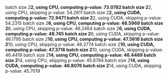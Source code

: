 batch size 2**2, using CPU, computing p-value:
73.0782
batch size 2**2, using CPU, skipping p-value:
54.2611
batch size 2**2, using CUDA, computing p-value:
72.9471
batch size 2**2, using CUDA, skipping p-value:
54.2315
batch size 2**6, using CPU, computing p-value:
48.5969
batch size 2**6, using CPU, skipping p-value:
46.2464
batch size 2**6, using CUDA, computing p-value:
48.745
batch size 2**6, using CUDA, skipping p-value:
46.1795
batch size 2**10, using CPU, computing p-value:
47.5618
batch size 2**10, using CPU, skipping p-value:
46.2774
batch size 2**10, using CUDA, computing p-value:
47.3716
batch size 2**10, using CUDA, skipping p-value:
46.4419
batch size 2**14, using CPU, computing p-value:
46.4469
batch size 2**14, using CPU, skipping p-value:
45.8784
batch size 2**14, using CUDA, computing p-value:
46.8076
batch size 2**14, using CUDA, skipping p-value:
45.7019